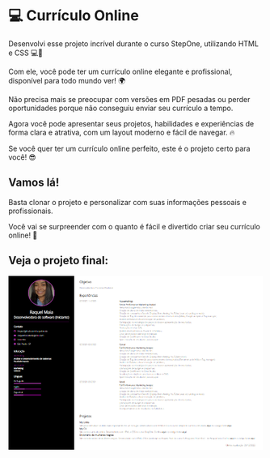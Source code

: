 # 💻 Currículo Online

Desenvolvi esse projeto incrível durante o curso StepOne, utilizando HTML e CSS 💻🎨

Com ele, você pode ter um currículo online elegante e profissional, disponível para todo mundo ver! 🌍

Não precisa mais se preocupar com versões em PDF pesadas ou perder oportunidades porque não conseguiu enviar seu currículo a tempo.

Agora você pode apresentar seus projetos, habilidades e experiências de forma clara e atrativa, com um layout moderno e fácil de navegar. 🔥

Se você quer ter um currículo online perfeito, este é o projeto certo para você! 😎

## Vamos lá!

Basta clonar o projeto e personalizar com suas informações pessoais e profissionais.

Você vai se surpreender com o quanto é fácil e divertido criar seu currículo online! 🚀

## Veja o projeto final:

![image](cv.png)

